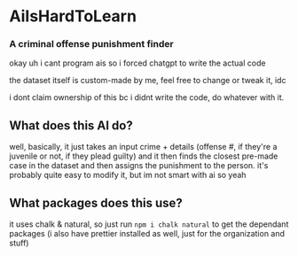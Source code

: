 # AiIsHardToLearn
### A criminal offense punishment finder
okay uh i cant program ais so i forced chatgpt to write the actual code

the dataset itself is custom-made by me, feel free to change or tweak it, idc

i dont claim ownership of this bc i didnt write the code, do whatever with it.

## What does this AI do?
well, basically, it just takes an input crime + details (offense #, if they're a juvenile or not, if they plead guilty) and it then finds the closest pre-made case in the dataset and then assigns the punishment to the person. it's probably quite easy to modify it, but im not smart with ai so yeah

## What packages does this use?
it uses chalk & natural, so just run `npm i chalk natural` to get the dependant packages (i also have prettier installed as well, just for the organization and stuff)
